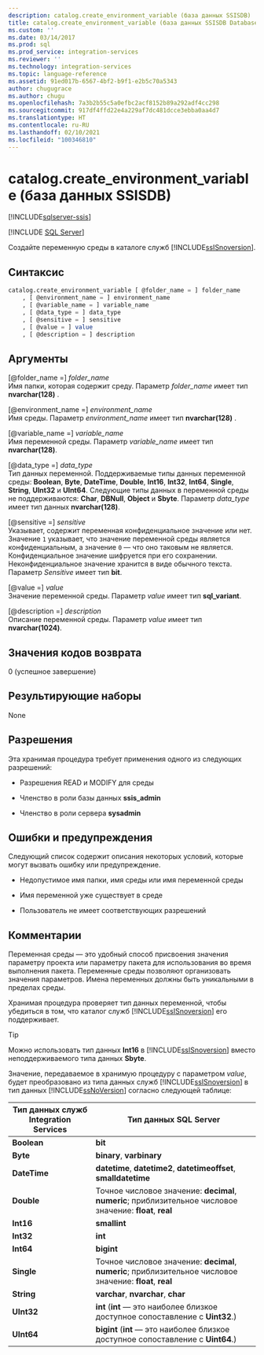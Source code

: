 ```yaml
---
description: catalog.create_environment_variable (база данных SSISDB)
title: catalog.create_environment_variable (база данных SSISDB Database) | Документы Майкрософт
ms.custom: ''
ms.date: 03/14/2017
ms.prod: sql
ms.prod_service: integration-services
ms.reviewer: ''
ms.technology: integration-services
ms.topic: language-reference
ms.assetid: 91ed017b-6567-4bf2-b9f1-e2b5c70a5343
author: chugugrace
ms.author: chugu
ms.openlocfilehash: 7a3b2b55c5a0efbc2acf8152b89a292adf4cc298
ms.sourcegitcommit: 917df4ffd22e4a229af7dc481dcce3ebba0aa4d7
ms.translationtype: HT
ms.contentlocale: ru-RU
ms.lasthandoff: 02/10/2021
ms.locfileid: "100346810"
---
```

# <a name="catalogcreate_environment_variable-ssisdb-database"></a>catalog.create_environment_variable (база данных SSISDB)

[!INCLUDE[sqlserver-ssis](../../includes/applies-to-version/sqlserver-ssis.md)]


[!INCLUDE [SQL Server](../../includes/applies-to-version/sqlserver.md)]

  Создайте переменную среды в каталоге служб [!INCLUDE[ssISnoversion](../../includes/ssisnoversion-md.md)].  
  
## <a name="syntax"></a>Синтаксис  
  
```sql  
catalog.create_environment_variable [ @folder_name = ] folder_name  
    , [ @environment_name = ] environment_name  
    , [ @variable_name = ] variable_name  
    , [ @data_type = ] data_type  
    , [ @sensitive = ] sensitive  
    , [ @value = ] value  
    , [ @description = ] description  
```  
  
## <a name="arguments"></a>Аргументы  
 [@folder_name =] *folder_name*  
 Имя папки, которая содержит среду. Параметр *folder_name* имеет тип **nvarchar(128)** .  
  
 [@environment_name =] *environment_name*  
 Имя среды. Параметр *environment_name* имеет тип **nvarchar(128)** .  
  
 [@variable_name =] *variable_name*  
 Имя переменной среды. Параметр *variable_name* имеет тип **nvarchar(128)**.  
  
 [@data_type =] *data_type*  
 Тип данных переменной. Поддерживаемые типы данных переменной среды: **Boolean**, **Byte**, **DateTime**, **Double**, **Int16**, **Int32**, **Int64**, **Single**, **String**, **UInt32** и **UInt64**. Следующие типы данных в переменной среды не поддерживаются: **Char**, **DBNull**, **Object** и **Sbyte**. Параметр *data_type* имеет тип данных **nvarchar(128)**.  
  
 [@sensitive =] *sensitive*  
 Указывает, содержит переменная конфиденциальное значение или нет. Значение `1` указывает, что значение переменной среды является конфиденциальным, а значение `0` — что оно таковым не является. Конфиденциальное значение шифруется при его сохранении. Неконфиденциальное значение хранится в виде обычного текста. Параметр *Sensitive* имеет тип **bit**.  
  
 [@value =] *value*  
 Значение переменной среды. Параметр *value* имеет тип **sql_variant**.  
  
 [@description =] *description*  
 Описание переменной среды. Параметр *value* имеет тип **nvarchar(1024)**.  
  
## <a name="return-code-value"></a>Значения кодов возврата  
 0 (успешное завершение)  
  
## <a name="result-sets"></a>Результирующие наборы  
 None  
  
## <a name="permissions"></a>Разрешения  
 Эта хранимая процедура требует применения одного из следующих разрешений:  
  
-   Разрешения READ и MODIFY для среды  
  
-   Членство в роли базы данных **ssis_admin**  
  
-   Членство в роли сервера **sysadmin**  
  
## <a name="errors-and-warnings"></a>Ошибки и предупреждения  
 Следующий список содержит описания некоторых условий, которые могут вызвать ошибку или предупреждение.  
  
-   Недопустимое имя папки, имя среды или имя переменной среды  
  
-   Имя переменной уже существует в среде  
  
-   Пользователь не имеет соответствующих разрешений  
  
## <a name="remarks"></a>Комментарии  
 Переменная среды — это удобный способ присвоения значения параметру проекта или параметру пакета для использования во время выполнения пакета. Переменные среды позволяют организовать значения параметров. Имена переменных должны быть уникальными в пределах среды.  
  
 Хранимая процедура проверяет тип данных переменной, чтобы убедиться в том, что каталог служб [!INCLUDE[ssISnoversion](../../includes/ssisnoversion-md.md)] его поддерживает.  
  
> [!TIP]  
>  Можно использовать тип данных **Int16** в [!INCLUDE[ssISnoversion](../../includes/ssisnoversion-md.md)] вместо неподдерживаемого типа данных **Sbyte**.  
  
 Значение, передаваемое в хранимую процедуру с параметром *value*, будет преобразовано из типа данных служб [!INCLUDE[ssISnoversion](../../includes/ssisnoversion-md.md)] в тип данных [!INCLUDE[ssNoVersion](../../includes/ssnoversion-md.md)] согласно следующей таблице:  
  
|Тип данных служб Integration Services|Тип данных SQL Server|  
|------------------------------------|--------------------------|  
|**Boolean**|**bit**|  
|**Byte**|**binary**, **varbinary**|  
|**DateTime**|**datetime**, **datetime2**, **datetimeoffset**, **smalldatetime**|  
|**Double**|Точное числовое значение: **decimal**, **numeric**; приблизительное числовое значение: **float**, **real**|  
|**Int16**|**smallint**|  
|**Int32**|**int**|  
|**Int64**|**bigint**|  
|**Single**|Точное числовое значение: **decimal**, **numeric**; приблизительное числовое значение: **float**, **real**|  
|**String**|**varchar**, **nvarchar**, **char**|  
|**UInt32**|**int** (**int** — это наиболее близкое доступное сопоставление с **Uint32**.)|  
|**UInt64**|**bigint** (**int** — это наиболее близкое доступное сопоставление с **Uint64**.)|  
  
  

